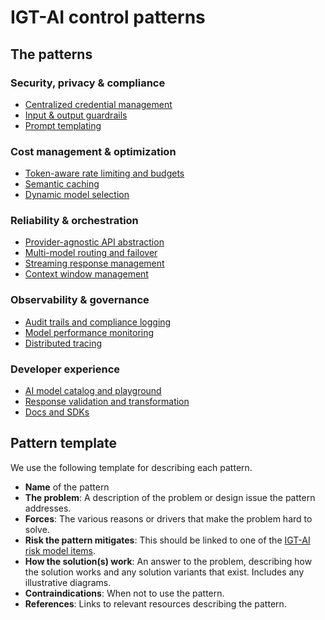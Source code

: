 
# IGT-AI control patterns

## The patterns

### Security, privacy & compliance

- [Centralized credential management](centralized-credential-management.md)
- [Input & output guardrails](input-output-guardrails.md)
- [Prompt templating](prompt-templating.md)

### Cost management & optimization

- [Token-aware rate limiting and budgets](token-aware-rate-limiting.md)
- [Semantic caching](semantic-caching.md)
- [Dynamic model selection](dynamic-model-selection.md)

### Reliability & orchestration

- [Provider-agnostic API abstraction](provider-agnostic-api-abstraction.md)
- [Multi-model routing and failover](multi-model-routing-failover.md)
- [Streaming response management](streaming-response-management.md)
- [Context window management](context-window-management.md)

### Observability & governance

- [Audit trails and compliance logging](audit-trails-compliance-logging.md)
- [Model performance monitoring](model-performance-monitoring.md)
- [Distributed tracing](distributed-tracing.md)

### Developer experience

- [AI model catalog and playground](ai-model-catalog-playground.md)
- [Response validation and transformation](response-validation-transformation.md)
- [Docs and SDKs](docs-sdks.md)

## Pattern template

We use the following template for describing each pattern.

- **Name** of the pattern
- **The problem**: A description of the problem or design issue the pattern
 addresses.
- **Forces**: The various reasons or drivers that make the problem hard 
 to solve.
- **Risk the pattern mitigates**: This should be linked to one of the [IGT-AI
 risk model items](../risks.md).
- **How the solution(s) work**: An answer to the problem, describing how the
 solution works and any solution variants that exist. Includes any illustrative
 diagrams.
- **Contraindications**: When not to use the pattern.
- **References**: Links to relevant resources describing the pattern.

